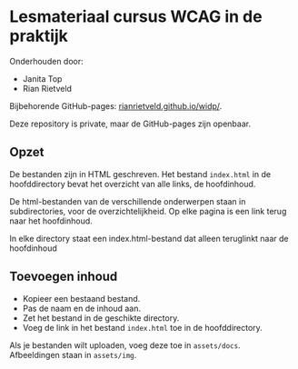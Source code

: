 # Lesmateriaal cursus WCAG in de praktijk

Onderhouden door: 

- Janita Top
- Rian Rietveld

Bijbehorende GitHub-pages: 
[rianrietveld.github.io/widp/](https://rianrietveld.github.io/widp/index.html).

Deze repository is private, maar de GitHub-pages zijn openbaar.


## Opzet
De bestanden zijn in HTML geschreven.  Het bestand `index.html` in de hoofddirectory bevat het overzicht van alle links, de hoofdinhoud.  

De html-bestanden van de verschillende onderwerpen staan in subdirectories, voor de overzichtelijkheid. Op elke pagina is een link terug naar het hoofdinhoud.  

In elke directory staat een index.html-bestand dat alleen teruglinkt naar de hoofdinhoud

## Toevoegen inhoud

- Kopieer een bestaand bestand. 
- Pas de naam en de inhoud aan.
- Zet het bestand in de geschikte directory.
- Voeg de link in het bestand `index.html` toe in de hoofddirectory.

Als je bestanden wilt uploaden, voeg deze toe in `assets/docs`.  
Afbeeldingen staan in `assets/img`.





